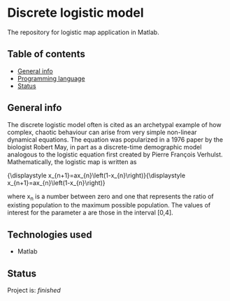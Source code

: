 # Discrete logistic model
The repository for logistic map application in Matlab.

## Table of contents
* [General info](#general-info)
* [Programming language](#Technologies-used)
* [Status](#status)

## General info
The discrete logistic model often is cited as an archetypal example of how complex, 
chaotic behaviour can arise from very simple non-linear dynamical equations. 
The equation was popularized in a 1976 paper by the biologist Robert May, 
in part as a discrete-time demographic model analogous to the logistic equation first 
created by Pierre François Verhulst. Mathematically, the logistic map is written as

{\displaystyle x_{n+1}=ax_{n}\left(1-x_{n}\right)}{\displaystyle x_{n+1}=ax_{n}\left(1-x_{n}\right)}

where x<sub>n</sub> is a number between zero and one that represents the ratio of existing 
population to the maximum possible population. The values of interest for the parameter a 
are those in the interval [0,4].

## Technologies used
* Matlab

## Status
Project is: _finished_

